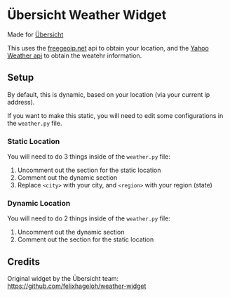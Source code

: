 # Übersicht Weather Widget

Made for [Übersicht](http://tracesof.net/uebersicht/)

This uses the [freegeoip.net](http://freegeoip.net/ "freegeoip.net") api to obtain your location, and the [Yahoo Weather api](https://developer.yahoo.com/weather// "Yahoo Weather api") to obtain the weatehr information.

## Setup

By default, this is dynamic, based on your location (via your current ip address).

If you want to make this static, you will need to edit some configurations in the `weather.py` file.

### Static Location

You will need to do 3 things inside of the `weather.py` file:

1. Uncomment out the section for the static location
2. Comment out the dynamic section
3. Replace `<city>` with your city, and `<region>` with your region (state)

### Dynamic Location

You will need to do 2 things inside of the `weather.py` file:

1. Uncomment out the dynamic section
2. Comment out the section for the static location

## Credits

Original widget by the Übersicht team:
https://github.com/felixhageloh/weather-widget
